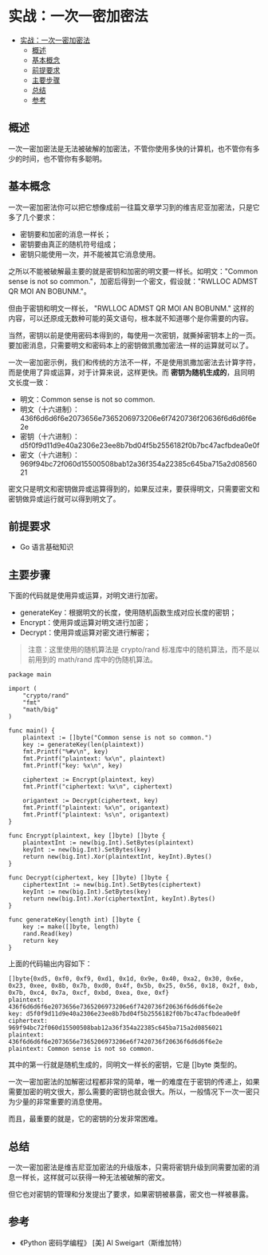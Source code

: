 # 实战：一次一密加密法

- [实战：一次一密加密法](#%E5%AE%9E%E6%88%98%E4%B8%80%E6%AC%A1%E4%B8%80%E5%AF%86%E5%8A%A0%E5%AF%86%E6%B3%95)
  - [概述](#%E6%A6%82%E8%BF%B0)
  - [基本概念](#%E5%9F%BA%E6%9C%AC%E6%A6%82%E5%BF%B5)
  - [前提要求](#%E5%89%8D%E6%8F%90%E8%A6%81%E6%B1%82)
  - [主要步骤](#%E4%B8%BB%E8%A6%81%E6%AD%A5%E9%AA%A4)
  - [总结](#%E6%80%BB%E7%BB%93)
  - [参考](#%E5%8F%82%E8%80%83)

## 概述

一次一密加密法是无法被破解的加密法，不管你使用多快的计算机，也不管你有多少的时间，也不管你有多聪明。

## 基本概念

一次一密加密法你可以把它想像成前一往篇文章学习到的维吉尼亚加密法，只是它多了几个要求：

- 密钥要和加密的消息一样长；
- 密钥要由真正的随机符号组成；
- 密钥只能使用一次，并不能被其它消息使用。

之所以不能被破解最主要的就是密钥和加密的明文要一样长。如明文："Common sense is not so common."，加密后得到一个密文，假设就："RWLLOC ADMST QR MOI AN BOBUNM."。

但由于密钥和明文一样长， "RWLLOC ADMST QR MOI AN BOBUNM." 这样的内容，可以还原成无数种可能的英文语句，根本就不知道哪个是你需要的内容。

当然，密钥以前是使用密码本得到的，每使用一次密钥，就撕掉密钥本上的一页。要加密消息，只需要明文和密码本上的密钥做凯撒加密法一样的运算就可以了。

一次一密加密示例，我们和传统的方法不一样，不是使用凯撒加密法去计算字符，而是使用了异或运算，对于计算来说，这样更快。而 **密钥为随机生成的**，且同明文长度一致：

- 明文：Common sense is not so common.
- 明文（十六进制）：436f6d6d6f6e2073656e7365206973206e6f7420736f20636f6d6d6f6e2e
- 密钥（十六进制）：d5f0f9d11d9e40a2306e23ee8b7bd04f5b2556182f0b7bc47acfbdea0e0f
- 密文（十六进制）：969f94bc72f060d15500508bab12a36f354a22385c645ba715a2d0856021

密文只是明文和密钥做异或运算得到的，如果反过来，要获得明文，只需要密文和密钥做异或运行就可以得到明文了。

## 前提要求

- Go 语言基础知识

## 主要步骤

下面的代码就是使用异或运算，对明文进行加密。

- generateKey：根据明文的长度，使用随机函数生成对应长度的密钥；
- Encrypt：使用异或运算对明文进行加密；
- Decrypt：使用异或运算对密文进行解密；

> 注意：这里使用的随机算法是 crypto/rand 标准库中的随机算法，而不是以前用到的 math/rand 库中的伪随机算法。

```
package main

import (
	"crypto/rand"
	"fmt"
	"math/big"
)

func main() {
	plaintext := []byte("Common sense is not so common.")
	key := generateKey(len(plaintext))
	fmt.Printf("%#v\n", key)
	fmt.Printf("plaintext: %x\n", plaintext)
	fmt.Printf("key: %x\n", key)

	ciphertext := Encrypt(plaintext, key)
	fmt.Printf("ciphertext: %x\n", ciphertext)

	origantext := Decrypt(ciphertext, key)
	fmt.Printf("plaintext: %x\n", origantext)
	fmt.Printf("plaintext: %s\n", origantext)
}

func Encrypt(plaintext, key []byte) []byte {
	plaintextInt := new(big.Int).SetBytes(plaintext)
	keyInt := new(big.Int).SetBytes(key)
	return new(big.Int).Xor(plaintextInt, keyInt).Bytes()
}

func Decrypt(ciphertext, key []byte) []byte {
	ciphertextInt := new(big.Int).SetBytes(ciphertext)
	keyInt := new(big.Int).SetBytes(key)
	return new(big.Int).Xor(ciphertextInt, keyInt).Bytes()
}

func generateKey(length int) []byte {
	key := make([]byte, length)
	rand.Read(key)
	return key
}
```

上面的代码输出内容如下：
```
[]byte{0xd5, 0xf0, 0xf9, 0xd1, 0x1d, 0x9e, 0x40, 0xa2, 0x30, 0x6e, 0x23, 0xee, 0x8b, 0x7b, 0xd0, 0x4f, 0x5b, 0x25, 0x56, 0x18, 0x2f, 0xb, 0x7b, 0xc4, 0x7a, 0xcf, 0xbd, 0xea, 0xe, 0xf}
plaintext: 436f6d6d6f6e2073656e7365206973206e6f7420736f20636f6d6d6f6e2e
key: d5f0f9d11d9e40a2306e23ee8b7bd04f5b2556182f0b7bc47acfbdea0e0f
ciphertext: 969f94bc72f060d15500508bab12a36f354a22385c645ba715a2d0856021
plaintext: 436f6d6d6f6e2073656e7365206973206e6f7420736f20636f6d6d6f6e2e
plaintext: Common sense is not so common.
```

其中的第一行就是随机生成的，同明文一样长的密钥，它是 []byte 类型的。

一次一密加密法的加解密过程都非常的简单，唯一的难度在于密钥的传递上，如果需要加密的明文很大，那么需要的密钥也就会很大。所以，一般情况下一次一密只为少量的非常重要的消息使用。

而且，最重要的就是，它的密钥的分发非常困难。

## 总结

一次一密加密法是维吉尼亚加密法的升级版本，只需将密钥升级到同需要加密的消息一样长，这样就可以获得一种无法被破解的密文。

但它也对密钥的管理和分发提出了要求，如果密钥被暴露，密文也一样被暴露。

## 参考

- 《Python 密码学编程》 [美] Al Sweigart（斯维加特）

